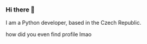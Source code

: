 ### Hi there 👋


I am a Python developer, based in the Czech Republic.

how did you even find profile lmao

